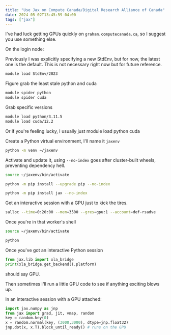 ```yaml
---
title: "Use Jax on Compute Canada/Digital Research Alliance of Canada"
date: 2024-05-02T13:45:59-04:00
tags: ["jax"]
---
```



I've had luck getting GPUs quickly on `graham.computecanada.ca`, so I suggest you use something else. 

On the login node:

Previously I was explicitly specifying a new StdEnv, but for now, the latest one is the default. This is not necessary right now but for future reference.
```bash
module load StdEnv/2023
```

Figure grab the least stale python and cuda 
```bash
module spider python
module spider cuda
```

Grab specific versions
```bash
module load python/3.11.5
module load cuda/12.2
```

Or if you're feeling lucky, I usually just module load python cuda

Create a Python virtual environment, I'll name it `jaxenv`

```bash
python -m venv ~/jaxenv 
```

Activate and update it, using `--no-index` goes after cluster-built wheels, preventing dependency hell.

```bash
source ~/jaxenv/bin/activate

python -m pip install --upgrade pip --no-index

python -m pip install jax --no-index
```

Get an interactive session with a GPU just to kick the tires. 

```bash
salloc --time=0:20:00 --mem=3500 --gres=gpu:1 --account=def-rsadve
```

Once you're in that worker's shell

```bash
source ~/jaxenv/bin/activate

python
```

Once you've got an interactive Python session

```python
from jax.lib import xla_bridge
print(xla_bridge.get_backend().platform)
```

should say GPU.

Then sometimes I'll run a little GPU code to see if anything exciting blows up. 

In an interactive session with a GPU attached:

```python
import jax.numpy as jnp
from jax import grad, jit, vmap, random
key = random.key(0)
x = random.normal(key, (3000,3000), dtype=jnp.float32)
jnp.dot(x, x.T).block_until_ready() # runs on the GPU
```



